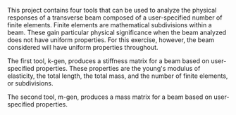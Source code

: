 This project contains four tools that can be used to analyze the physical responses of a transverse beam composed of a user-specified number of finite elements. Finite elements are mathematical subdivisions within a beam. These gain particular physical significance when the beam analyzed does not have uniform properties. For this exercise, however, the beam considered will have uniform properties throughout.

The first tool, k-gen, produces a stiffness matrix for a beam based on user-specified properties. These properties are the young's modulus of elasticity, the total length, the total mass, and the number of finite elements, or subdivisions.

The second tool, m-gen, produces a mass matrix for a beam based on user-specified properties.
